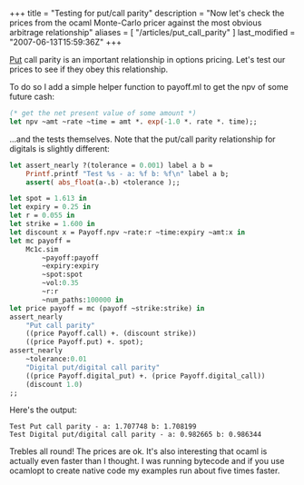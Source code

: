 +++
title = "Testing for put/call parity"
description = "Now let's check the prices from the ocaml Monte-Carlo pricer against the most obvious arbitrage relationship"
aliases = [ "/articles/put_call_parity" ]
last_modified = "2007-06-13T15:59:36Z"
+++


[Put][5] call parity is an important relationship in options pricing.
Let's test our prices to see if they obey this relationship.

To do so I add a simple helper function to payoff.ml to get the npv of
some future cash:
```Ocaml
(* get the net present value of some amount *)
let npv ~amt ~rate ~time = amt *. exp(-1.0 *. rate *. time);;
```

...and the tests themselves. Note that the put/call parity relationship
for digitals is slightly different:

```Ocaml
let assert_nearly ?(tolerance = 0.001) label a b =
    Printf.printf "Test %s - a: %f b: %f\n" label a b;
    assert( abs_float(a-.b) <tolerance );;

let spot = 1.613 in
let expiry = 0.25 in
let r = 0.055 in
let strike = 1.600 in
let discount x = Payoff.npv ~rate:r ~time:expiry ~amt:x in
let mc payoff =
    Mc1c.sim
        ~payoff:payoff
        ~expiry:expiry
        ~spot:spot
        ~vol:0.35
        ~r:r
        ~num_paths:100000 in
let price payoff = mc (payoff ~strike:strike) in
assert_nearly
    "Put call parity"
    ((price Payoff.call) +. (discount strike))
    ((price Payoff.put) +. spot);
assert_nearly
    ~tolerance:0.01
    "Digital put/digital call parity"
    ((price Payoff.digital_put) +. (price Payoff.digital_call))
    (discount 1.0)
;;
```

Here's the output:
```
Test Put call parity - a: 1.707748 b: 1.708199
Test Digital put/digital call parity - a: 0.982665 b: 0.986344
```

Trebles all round! The prices are ok. It's also interesting that ocaml
is actually even faster than I thought. I was running bytecode and if
you use ocamlopt to create native code my examples run about five times
faster.

[5]: http://www.investopedia.com/articles/optioninvestor/05/011905.asp
